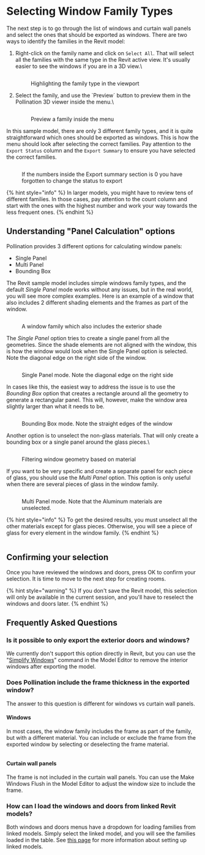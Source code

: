 # Selecting Window Family Types

The next step is to go through the list of windows and curtain wall panels and select the ones that should be exported as windows. There are two ways to identify the families in the Revit model:

1.  Right-click on the family name and click on `Select All`. That will select all the families with the same type in the Revit active view. It's usually easier to see the windows if you are in a 3D view.\


    <figure><img src="../../../.gitbook/assets/image (19).png" alt=""><figcaption><p>Highlighting the family type in the viewport</p></figcaption></figure>
2.  Select the family, and use the \`Preview\` button to preview them in the Pollination 3D viewer inside the menu.\


    <figure><img src="../../../.gitbook/assets/image (20).png" alt=""><figcaption><p>Preview a family inside the menu</p></figcaption></figure>

In this sample model, there are only 3 different family types, and it is quite straightforward which ones should be exported as windows. This is how the menu should look after selecting the correct families. Pay attention to the `Export Status` column and the `Export Summary` to ensure you have selected the correct families.

<figure><img src="../../../.gitbook/assets/image (21).png" alt=""><figcaption><p>If the numbers inside the Export summary section is 0 you have forgotten to change the status to export</p></figcaption></figure>

{% hint style="info" %}
In larger models, you might have to review tens of different families. In those cases, pay attention to the count column and start with the ones with the highest number and work your way towards the less frequent ones.
{% endhint %}

## Understanding "Panel Calculation" options

Pollination provides 3 different options for calculating window panels:

* Single Panel
* Multi Panel
* Bounding Box

The Revit sample model includes simple windows family types, and the default _Single Panel_ mode works without any issues, but in the real world, you will see more complex examples. Here is an example of a window that also includes 2 different shading elements and the frames as part of the window.

<figure><img src="../../../.gitbook/assets/image (13).png" alt=""><figcaption><p>A window family which also includes the exterior shade</p></figcaption></figure>

The _Single Panel_ option tries to create a single panel from all the geometries. Since the shade elements are not aligned with the window, this is how the window would look when the Single Panel option is selected. Note the diagonal edge on the right side of the window.

<figure><img src="../../../.gitbook/assets/image (14).png" alt=""><figcaption><p>Single Panel mode. Note the diagonal edge on the right side</p></figcaption></figure>

In cases like this, the easiest way to address the issue is to use the _Bounding Box_ option that creates a rectangle around all the geometry to generate a rectangular panel. This will, however, make the window area slightly larger than what it needs to be.

<figure><img src="../../../.gitbook/assets/image (15).png" alt=""><figcaption><p>Bounding Box mode. Note the straight edges of the window</p></figcaption></figure>

Another option is to unselect the non-glass materials. That will only create a bounding box or a single panel around the glass pieces.\


<figure><img src="../../../.gitbook/assets/image (22).png" alt=""><figcaption><p>Filtering window geometry based on material</p></figcaption></figure>

If you want to be very specific and create a separate panel for each piece of glass, you should use the _Multi Panel_ option. This option is only useful when there are several pieces of glass in the window family.

<figure><img src="../../../.gitbook/assets/image (17).png" alt=""><figcaption><p>Multi Panel mode. Note that the Aluminum materials are unselected.</p></figcaption></figure>

{% hint style="info" %}
To get the desired results, you must unselect all the other materials except for glass pieces. Otherwise, you will see a piece of glass for every element in the window family.
{% endhint %}

<figure><img src="../../../.gitbook/assets/image (16).png" alt=""><figcaption></figcaption></figure>

## Confirming your selection

Once you have reviewed the windows and doors, press OK to confirm your selection. It is time to move to the next step for creating rooms.

{% hint style="warning" %}
If you don't save the Revit model, this selection will only be available in the current session, and you'll have to reselect the windows and doors later.
{% endhint %}

## Frequently Asked Questions

### Is it possible to only export the exterior doors and windows?

We currently don't support this option directly in Revit, but you can use the "[Simplify Windows](../../../model-editor/commands/me_simplify_windows.md)" command in the Model Editor to remove the interior windows after exporting the model.

### Does Pollination include the frame thickness in the exported window?

The answer to this question is different for windows vs curtain wall panels.

#### Windows

In most cases, the window family includes the frame as part of the family, but with a different material. You can include or exclude the frame from the exported window by selecting or deselecting the frame material.

<figure><img src="../../../.gitbook/assets/image (24).png" alt=""><figcaption></figcaption></figure>

#### Curtain wall panels

The frame is not included in the curtain wall panels. You can use the Make Windows Flush in the Model Editor to adjust the window size to include the frame.

### How can I load the windows and doors from linked Revit models?

Both windows and doors menus have a dropdown for loading families from linked models. Simply select the linked model, and you will see the families loaded in the table. See [this page](../../core-concepts-and-best-practices/setting-up-linked-models.md) for more information about setting up linked models.

<figure><img src="../../../.gitbook/assets/image (12).png" alt=""><figcaption></figcaption></figure>

